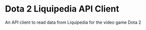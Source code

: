 # Dota 2 Liquipedia API Client

An API client to read data from Liquipedia for the video game Dota 2
